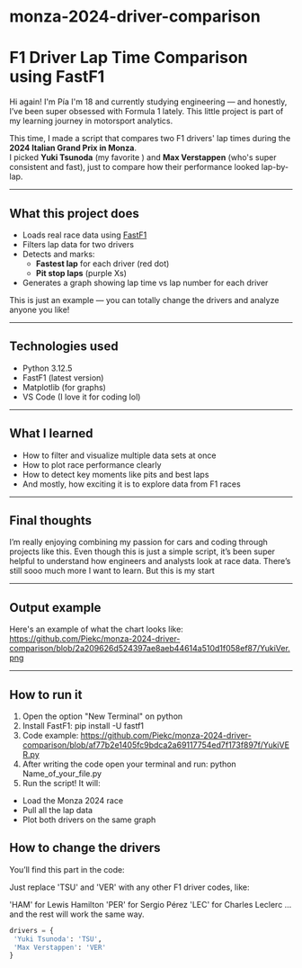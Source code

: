 # monza-2024-driver-comparison

# F1 Driver Lap Time Comparison using FastF1

Hi again! I'm Pía I'm 18 and currently studying engineering — and honestly, I’ve been super obsessed with Formula 1 lately. This little project is part of my learning journey in motorsport analytics.

This time, I made a script that compares two F1 drivers' lap times during the **2024 Italian Grand Prix in Monza**.  
I picked **Yuki Tsunoda** (my favorite ) and **Max Verstappen** (who's super consistent and fast), just to compare how their performance looked lap-by-lap.

---

## What this project does

- Loads real race data using [FastF1](https://theoehrly.github.io/Fast-F1/)
- Filters lap data for two drivers
- Detects and marks:
  - **Fastest lap** for each driver (red dot)
  - **Pit stop laps** (purple Xs)
- Generates a graph showing lap time vs lap number for each driver

This is just an example — you can totally change the drivers and analyze anyone you like!

---

## Technologies used

- Python 3.12.5 
- FastF1 (latest version)  
- Matplotlib (for graphs)  
- VS Code (I love it for coding lol)

---

## What I learned

- How to filter and visualize multiple data sets at once  
- How to plot race performance clearly  
- How to detect key moments like pits and best laps  
- And mostly, how exciting it is to explore data from F1 races 

---

## Final thoughts

I’m really enjoying combining my passion for cars and coding through projects like this.
Even though this is just a simple script, it’s been super helpful to understand how engineers and analysts look at race data.
There’s still sooo much more I want to learn. But this is my start

---

##  Output example

Here's an example of what the chart looks like:  
https://github.com/Piekc/monza-2024-driver-comparison/blob/2a209626d524397ae8aeb44614a510d1f058ef87/YukiVer.png 

---

## How to run it

1. Open the option "New Terminal" on python
2. Install FastF1: pip install -U fastf1
3. Code example: https://github.com/Piekc/monza-2024-driver-comparison/blob/af77b2e1405fc9bdca2a69117754ed7f173f897f/YukiVER.py
4. After writing the code open your terminal and run: python Name_of_your_file.py
5. Run the script! It will:
- Load the Monza 2024 race
- Pull all the lap data
- Plot both drivers on the same graph

## How to change the drivers
You’ll find this part in the code:

Just replace 'TSU' and 'VER' with any other F1 driver codes, like:

'HAM' for Lewis Hamilton
'PER' for Sergio Pérez
'LEC' for Charles Leclerc
…and the rest will work the same way.

```python
drivers = {
 'Yuki Tsunoda': 'TSU',
 'Max Verstappen': 'VER'
}
